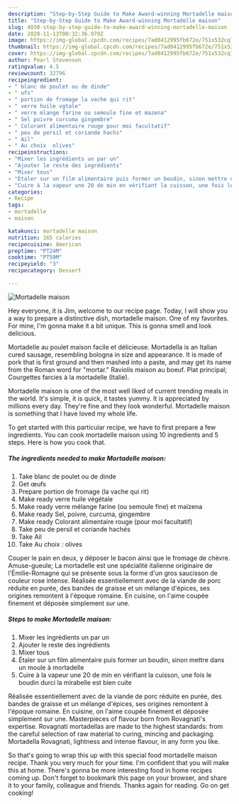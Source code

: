 ```yaml
---
description: "Step-by-Step Guide to Make Award-winning Mortadelle maison"
title: "Step-by-Step Guide to Make Award-winning Mortadelle maison"
slug: 4030-step-by-step-guide-to-make-award-winning-mortadelle-maison
date: 2020-11-13T00:32:36.979Z
image: https://img-global.cpcdn.com/recipes/7ad0412995fb672e/751x532cq70/mortadelle-maison-photo-principale-de-la-recette.jpg
thumbnail: https://img-global.cpcdn.com/recipes/7ad0412995fb672e/751x532cq70/mortadelle-maison-photo-principale-de-la-recette.jpg
cover: https://img-global.cpcdn.com/recipes/7ad0412995fb672e/751x532cq70/mortadelle-maison-photo-principale-de-la-recette.jpg
author: Pearl Stevenson
ratingvalue: 4.5
reviewcount: 32796
recipeingredient:
- " blanc de poulet ou de dinde"
- " ufs"
- " portion de fromage la vache qui rit"
- " verre huile vgtale"
- " verre mlange farine ou semoule fine et mazena"
- " Sel poivre curcuma gingembre"
- " Colorant alimentaire rouge pour moi facultatif"
- " peu de persil et coriande hachs"
- " Ail"
- " Au choix  olives"
recipeinstructions:
- "Mixer les ingrédients un par un"
- "Ajouter le reste des ingrédients"
- "Mixer tous"
- "Étaler sur un film alimentaire puis former un boudin, sinon mettre dans un moule à mortadelle"
- "Cuire à la vapeur une 20 de min en vérifiant la cuisson, une fois le boudin durci la mirabelle est bien cuite"
categories:
- Recipe
tags:
- mortadelle
- maison

katakunci: mortadelle maison 
nutrition: 165 calories
recipecuisine: American
preptime: "PT24M"
cooktime: "PT59M"
recipeyield: "3"
recipecategory: Dessert

---
```



![Mortadelle maison](https://img-global.cpcdn.com/recipes/7ad0412995fb672e/751x532cq70/mortadelle-maison-photo-principale-de-la-recette.jpg)

Hey everyone, it is Jim, welcome to our recipe page. Today, I will show you a way to prepare a distinctive dish, mortadelle maison. One of my favorites. For mine, I'm gonna make it a bit unique. This is gonna smell and look delicious.

Mortadelle au poulet maison facile et délicieuse. Mortadella is an Italian cured sausage, resembling bologna in size and appearance. It is made of pork that is first ground and then mashed into a paste, and may get its name from the Roman word for &#34;mortar.&#34; Raviolis maison au boeuf. Plat principal; Courgettes farcies à la mortadelle (Italie).

Mortadelle maison is one of the most well liked of current trending meals in the world. It's simple, it is quick, it tastes yummy. It is appreciated by millions every day. They're fine and they look wonderful. Mortadelle maison is something that I have loved my whole life.


To get started with this particular recipe, we have to first prepare a few ingredients. You can cook mortadelle maison using 10 ingredients and 5 steps. Here is how you cook that.

<!--inarticleads1-->

##### The ingredients needed to make Mortadelle maison:

1. Take  blanc de poulet ou de dinde
1. Get  œufs
1. Prepare  portion de fromage (la vache qui rit)
1. Make ready  verre huile végétale
1. Make ready  verre mélange farine (ou semoule fine) et maïzena
1. Make ready  Sel, poivre, curcuma, gingembre
1. Make ready  Colorant alimentaire rouge (pour moi facultatif)
1. Take  peu de persil et coriande hachés
1. Take  Ail
1. Take  Au choix : olives


Couper le pain en deux, y déposer le bacon ainsi que le fromage de chèvre. Amuse-gueule; La mortadelle est une spécialité italienne originaire de l&#39;Émilie-Romagne qui se présente sous la forme d&#39;un gros saucisson de couleur rose intense. Réalisée essentiellement avec de la viande de porc réduite en purée, des bandes de graisse et un mélange d&#39;épices, ses origines remontent à l&#39;époque romaine. En cuisine, on l&#39;aime coupée finement et déposée simplement sur une. 

<!--inarticleads2-->

##### Steps to make Mortadelle maison:

1. Mixer les ingrédients un par un
1. Ajouter le reste des ingrédients
1. Mixer tous
1. Étaler sur un film alimentaire puis former un boudin, sinon mettre dans un moule à mortadelle
1. Cuire à la vapeur une 20 de min en vérifiant la cuisson, une fois le boudin durci la mirabelle est bien cuite


Réalisée essentiellement avec de la viande de porc réduite en purée, des bandes de graisse et un mélange d&#39;épices, ses origines remontent à l&#39;époque romaine. En cuisine, on l&#39;aime coupée finement et déposée simplement sur une. Masterpieces of flavour born from Rovagnati&#39;s expertise. Rovagnati mortadellas are made to the highest standards: from the careful selection of raw material to curing, mincing and packaging. Mortadella Rovagnati, lightness and intense flavour, in any form you like. 

So that's going to wrap this up with this special food mortadelle maison recipe. Thank you very much for your time. I'm confident that you will make this at home. There's gonna be more interesting food in home recipes coming up. Don't forget to bookmark this page on your browser, and share it to your family, colleague and friends. Thanks again for reading. Go on get cooking!
